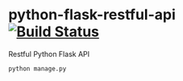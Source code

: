 # python-flask-restful-api [![Build Status](https://travis-ci.org/akashtalole/python-flask-restful-api.svg?branch=master)](https://travis-ci.org/akashtalole/python-flask-restful-api)
Restful Python Flask API

```
python manage.py 
```
